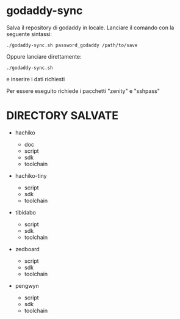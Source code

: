 godaddy-sync
============

Salva il repository di godaddy in locale.
Lanciare il comando con la seguente sintassi:

    ./godaddy-sync.sh password_godaddy /path/to/save

Oppure lanciare direttamente:

    ./godaddy-sync.sh

e inserire i dati richiesti

Per essere eseguito richiede i pacchetti "zenity" e "sshpass"

DIRECTORY SALVATE
=================

- hachiko
    - doc
    - script
    - sdk
    - toolchain

- hachiko-tiny
    - script
    - sdk
    - toolchain

- tibidabo
    - script
    - sdk
    - toolchain

- zedboard
    - script
    - sdk
    - toolchain

- pengwyn
    - script
    - sdk
    - toolchain

